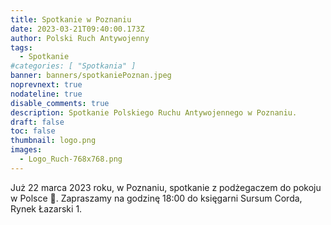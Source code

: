 ```yaml
---
title: Spotkanie w Poznaniu
date: 2023-03-21T09:40:00.173Z
author: Polski Ruch Antywojenny
tags:
  - Spotkanie
#categories: [ "Spotkania" ]
banner: banners/spotkaniePoznan.jpeg
noprevnext: true
nodateline: true
disable_comments: true
description: Spotkanie Polskiego Ruchu Antywojennego w Poznaniu.
draft: false
toc: false
thumbnail: logo.png
images:
  - Logo_Ruch-768x768.png
---
```


Już 22 marca 2023 roku, w Poznaniu, spotkanie z podżegaczem do pokoju w Polsce 🙂. Zapraszamy na godzinę 18:00 do księgarni Sursum Corda, Rynek Łazarski 1.
